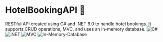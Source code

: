 # HotelBookingAPI 🏨

RESTful API created using C# and .NET 6.0 to handle hotel bookings. It supports CRUD operations, MVC, and uses an in-memory database. 
![C#](https://img.shields.io/badge/C#-%23323330.svg?style=for-the-badge&logo=C#&logoColor=%23F7DF1E)
![.NET](https://img.shields.io/badge/.NET-%2320232a.svg?style=for-the-badge&logo=.net&logoColor=#03adfc)
![MVC](https://img.shields.io/badge/MVC-%23E34F26.svg?style=for-the-badge&logo=MVC&logoColor=white)
![In-Memory-Database](https://img.shields.io/badge/red?style=for-the-badge&logo=db&logoColor=white)
